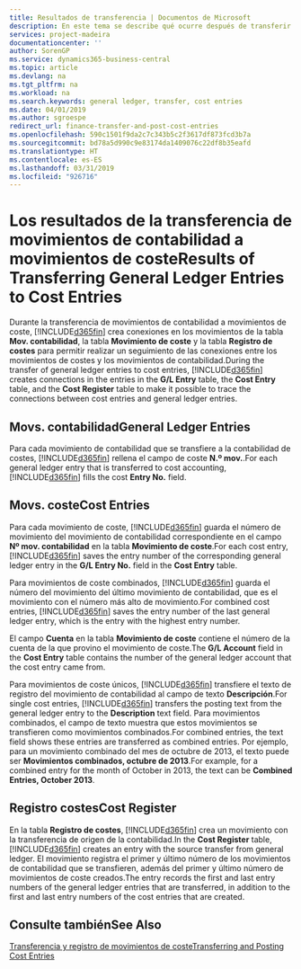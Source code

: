 ```yaml
---
title: Resultados de transferencia | Documentos de Microsoft
description: En este tema se describe qué ocurre después de transferir movimientos de contabilidad a los movimientos de coste.
services: project-madeira
documentationcenter: ''
author: SorenGP
ms.service: dynamics365-business-central
ms.topic: article
ms.devlang: na
ms.tgt_pltfrm: na
ms.workload: na
ms.search.keywords: general ledger, transfer, cost entries
ms.date: 04/01/2019
ms.author: sgroespe
redirect_url: finance-transfer-and-post-cost-entries
ms.openlocfilehash: 590c1501f9da2c7c343b5c2f3617df873fcd3b7a
ms.sourcegitcommit: bd78a5d990c9e83174da1409076c22df8b35eafd
ms.translationtype: HT
ms.contentlocale: es-ES
ms.lasthandoff: 03/31/2019
ms.locfileid: "926716"
---
```

# <a name="results-of-transferring-general-ledger-entries-to-cost-entries"></a><span data-ttu-id="c440d-103">Los resultados de la transferencia de movimientos de contabilidad a movimientos de coste</span><span class="sxs-lookup"><span data-stu-id="c440d-103">Results of Transferring General Ledger Entries to Cost Entries</span></span>
<span data-ttu-id="c440d-104">Durante la transferencia de movimientos de contabilidad a movimientos de coste, [!INCLUDE[d365fin](includes/d365fin_md.md)] crea conexiones en los movimientos de la tabla **Mov. contabilidad**, la tabla **Movimiento de coste** y la tabla **Registro de costes** para permitir realizar un seguimiento de las conexiones entre los movimientos de costes y los movimientos de contabilidad.</span><span class="sxs-lookup"><span data-stu-id="c440d-104">During the transfer of general ledger entries to cost entries, [!INCLUDE[d365fin](includes/d365fin_md.md)] creates connections in the entries in the **G/L Entry** table, the **Cost Entry** table, and the **Cost Register** table to make it possible to trace the connections between cost entries and general ledger entries.</span></span>  

## <a name="general-ledger-entries"></a><span data-ttu-id="c440d-105">Movs. contabilidad</span><span class="sxs-lookup"><span data-stu-id="c440d-105">General Ledger Entries</span></span>  
<span data-ttu-id="c440d-106">Para cada movimiento de contabilidad que se transfiere a la contabilidad de costes, [!INCLUDE[d365fin](includes/d365fin_md.md)] rellena el campo de coste **N.º mov.**.</span><span class="sxs-lookup"><span data-stu-id="c440d-106">For each general ledger entry that is transferred to cost accounting, [!INCLUDE[d365fin](includes/d365fin_md.md)] fills the cost **Entry No.** field.</span></span>  

## <a name="cost-entries"></a><span data-ttu-id="c440d-107">Movs. coste</span><span class="sxs-lookup"><span data-stu-id="c440d-107">Cost Entries</span></span>  
<span data-ttu-id="c440d-108">Para cada movimiento de coste, [!INCLUDE[d365fin](includes/d365fin_md.md)] guarda el número de movimiento del movimiento de contabilidad correspondiente en el campo **Nº mov. contabilidad** en la tabla **Movimiento de coste**.</span><span class="sxs-lookup"><span data-stu-id="c440d-108">For each cost entry, [!INCLUDE[d365fin](includes/d365fin_md.md)] saves the entry number of the corresponding general ledger entry in the **G/L Entry No.** field in the **Cost Entry** table.</span></span>  

<span data-ttu-id="c440d-109">Para movimientos de coste combinados, [!INCLUDE[d365fin](includes/d365fin_md.md)] guarda el número del movimiento del último movimiento de contabilidad, que es el movimiento con el número más alto de movimiento.</span><span class="sxs-lookup"><span data-stu-id="c440d-109">For combined cost entries, [!INCLUDE[d365fin](includes/d365fin_md.md)] saves the entry number of the last general ledger entry, which is the entry with the highest entry number.</span></span>  

<span data-ttu-id="c440d-110">El campo **Cuenta** en la tabla **Movimiento de coste** contiene el número de la cuenta de la que provino el movimiento de coste.</span><span class="sxs-lookup"><span data-stu-id="c440d-110">The **G/L Account** field in the **Cost Entry** table contains the number of the general ledger account that the cost entry came from.</span></span>  

<span data-ttu-id="c440d-111">Para movimientos de coste únicos, [!INCLUDE[d365fin](includes/d365fin_md.md)] transfiere el texto de registro del movimiento de contabilidad al campo de texto **Descripción**.</span><span class="sxs-lookup"><span data-stu-id="c440d-111">For single cost entries, [!INCLUDE[d365fin](includes/d365fin_md.md)] transfers the posting text from the general ledger entry to the **Description** text field.</span></span> <span data-ttu-id="c440d-112">Para movimientos combinados, el campo de texto muestra que estos movimientos se transfieren como movimientos combinados.</span><span class="sxs-lookup"><span data-stu-id="c440d-112">For combined entries, the text field shows these entries are transferred as combined entries.</span></span> <span data-ttu-id="c440d-113">Por ejemplo, para un movimiento combinado del mes de octubre de 2013, el texto puede ser **Movimientos combinados, octubre de 2013**.</span><span class="sxs-lookup"><span data-stu-id="c440d-113">For example, for a combined entry for the month of October in 2013, the text can be **Combined Entries, October 2013**.</span></span>  

## <a name="cost-register"></a><span data-ttu-id="c440d-114">Registro costes</span><span class="sxs-lookup"><span data-stu-id="c440d-114">Cost Register</span></span>  
<span data-ttu-id="c440d-115">En la tabla **Registro de costes**, [!INCLUDE[d365fin](includes/d365fin_md.md)] crea un movimiento con la transferencia de origen de la contabilidad.</span><span class="sxs-lookup"><span data-stu-id="c440d-115">In the **Cost Register** table, [!INCLUDE[d365fin](includes/d365fin_md.md)] creates an entry with the source transfer from general ledger.</span></span> <span data-ttu-id="c440d-116">El movimiento registra el primer y último número de los movimientos de contabilidad que se transfieren, además del primer y último número de movimientos de coste creados.</span><span class="sxs-lookup"><span data-stu-id="c440d-116">The entry records the first and last entry numbers of the general ledger entries that are transferred, in addition to the first and last entry numbers of the cost entries that are created.</span></span>  

## <a name="see-also"></a><span data-ttu-id="c440d-117">Consulte también</span><span class="sxs-lookup"><span data-stu-id="c440d-117">See Also</span></span>  
[<span data-ttu-id="c440d-118">Transferencia y registro de movimientos de coste</span><span class="sxs-lookup"><span data-stu-id="c440d-118">Transferring and Posting Cost Entries</span></span>](finance-transfer-and-post-cost-entries.md)   
